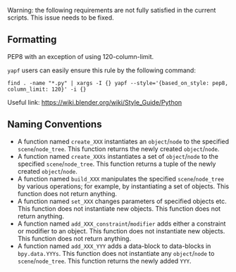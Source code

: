 Warning: the following requirements are not fully satisfied in the current scripts. This issue needs to be fixed.

## Formatting

PEP8 with an exception of using 120-column-limit.

`yapf` users can easily ensure this rule by the following command:
```
find . -name "*.py" | xargs -I {} yapf --style='{based_on_style: pep8, column_limit: 120}' -i {}
```

Useful link: <https://wiki.blender.org/wiki/Style_Guide/Python>

## Naming Conventions

- A function named `create_XXX` instantiates an `object`/`node` to the specified `scene`/`node_tree`. This function returns the newly created `object`/`node`.
- A function named `create_XXXs` instantiates a set of `object`/`node` to the specified `scene`/`node_tree`. This function returns a tuple of the newly created `object`/`node`.
- A function named `build_XXX` manipulates the specified `scene`/`node_tree` by various operations; for example, by instantiating a set of objects. This function does not return anything.
- A function named `set_XXX` changes parameters of specified objects etc. This function does not instantiate new objects. This function does not return anything.
- A function named `add_XXX_constraint`/`modifier` adds either a constraint or modifier to an object. This function does not instantiate new objects. This function does not return anything.
- A function named `add_XXX_YYY` adds a data-block to data-blocks in `bpy.data.YYYs`. This function does not instantiate any `object`/`node` to `scene`/`node_tree`. This function returns the newly added `YYY`.

